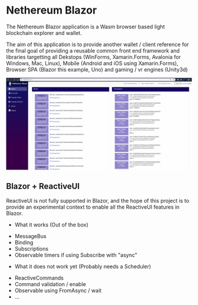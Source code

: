 # Nethereum Blazor

The Nethereum Blazor application is a Wasm browser based light blockchain explorer and wallet.

The aim of this application is to provide another wallet / client reference for the final goal of providing a reusable common front end framework and libraries targetting all Dekstops (WinForms, Xamarin.Forms, Avalonia for Windows, Mac, Linux), Mobile (Android and iOS using Xamarin.Forms), Browser SPA (Blazor this example, Uno) and gaming / vr engines (Unity3d)


![Nethereum Blazor](Screenshots/NethereumBlazorDemo.gif "Nethereum Blazor")


## Blazor + ReactiveUI
ReactiveUI is not fully supported in Blazor, and the hope of this project is to provide an experimental context to enable all the ReactiveUI features in Blazor.

+ What it works (Out of the box)
- MessageBus
- Binding
- Subscriptions
- Observable timers if using Subscribe with "async"

+ What it does not work yet (Probably needs a Scheduler)
- ReactiveCommands
- Command validation / enable
- Observable using FromAsync / wait 
- ...
